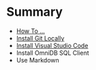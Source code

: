 # Summary

* [How To ...](README.md)
* [Install Git Locally](first-question.md)
* [Install Visual Studio Code](second-question.md)
* Install OmniDB SQL Client
* Use Markdown

